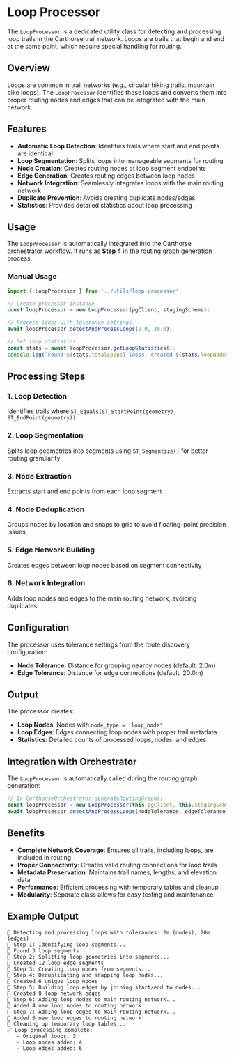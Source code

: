 # Loop Processor

The `LoopProcessor` is a dedicated utility class for detecting and processing loop trails in the Carthorse trail network. Loops are trails that begin and end at the same point, which require special handling for routing.

## Overview

Loops are common in trail networks (e.g., circular hiking trails, mountain bike loops). The `LoopProcessor` identifies these loops and converts them into proper routing nodes and edges that can be integrated with the main network.

## Features

- **Automatic Loop Detection**: Identifies trails where start and end points are identical
- **Loop Segmentation**: Splits loops into manageable segments for routing
- **Node Creation**: Creates routing nodes at loop segment endpoints
- **Edge Generation**: Creates routing edges between loop nodes
- **Network Integration**: Seamlessly integrates loops with the main routing network
- **Duplicate Prevention**: Avoids creating duplicate nodes/edges
- **Statistics**: Provides detailed statistics about loop processing

## Usage

The `LoopProcessor` is automatically integrated into the Carthorse orchestrator workflow. It runs as **Step 4** in the routing graph generation process.

### Manual Usage

```typescript
import { LoopProcessor } from '../utils/loop-processor';

// Create processor instance
const loopProcessor = new LoopProcessor(pgClient, stagingSchema);

// Process loops with tolerance settings
await loopProcessor.detectAndProcessLoops(2.0, 20.0);

// Get loop statistics
const stats = await loopProcessor.getLoopStatistics();
console.log(`Found ${stats.totalLoops} loops, created ${stats.loopNodes} nodes, ${stats.loopEdges} edges`);
```

## Processing Steps

### 1. Loop Detection
Identifies trails where `ST_Equals(ST_StartPoint(geometry), ST_EndPoint(geometry))`

### 2. Loop Segmentation
Splits loop geometries into segments using `ST_Segmentize()` for better routing granularity

### 3. Node Extraction
Extracts start and end points from each loop segment

### 4. Node Deduplication
Groups nodes by location and snaps to grid to avoid floating-point precision issues

### 5. Edge Network Building
Creates edges between loop nodes based on segment connectivity

### 6. Network Integration
Adds loop nodes and edges to the main routing network, avoiding duplicates

## Configuration

The processor uses tolerance settings from the route discovery configuration:

- **Node Tolerance**: Distance for grouping nearby nodes (default: 2.0m)
- **Edge Tolerance**: Distance for edge connections (default: 20.0m)

## Output

The processor creates:

- **Loop Nodes**: Nodes with `node_type = 'loop_node'`
- **Loop Edges**: Edges connecting loop nodes with proper trail metadata
- **Statistics**: Detailed counts of processed loops, nodes, and edges

## Integration with Orchestrator

The `LoopProcessor` is automatically called during the routing graph generation:

```typescript
// In CarthorseOrchestrator.generateRoutingGraph()
const loopProcessor = new LoopProcessor(this.pgClient, this.stagingSchema);
await loopProcessor.detectAndProcessLoops(nodeTolerance, edgeTolerance);
```

## Benefits

- **Complete Network Coverage**: Ensures all trails, including loops, are included in routing
- **Proper Connectivity**: Creates valid routing connections for loop trails
- **Metadata Preservation**: Maintains trail names, lengths, and elevation data
- **Performance**: Efficient processing with temporary tables and cleanup
- **Modularity**: Separate class allows for easy testing and maintenance

## Example Output

```
🔄 Detecting and processing loops with tolerances: 2m (nodes), 20m (edges)
🔄 Step 1: Identifying loop segments...
🔄 Found 3 loop segments
🔄 Step 2: Splitting loop geometries into segments...
🔄 Created 12 loop edge segments
🔄 Step 3: Creating loop nodes from segments...
🔄 Step 4: Deduplicating and snapping loop nodes...
🔄 Created 6 unique loop nodes
🔄 Step 5: Building loop edges by joining start/end to nodes...
🔄 Created 8 loop network edges
🔄 Step 6: Adding loop nodes to main routing network...
🔄 Added 4 new loop nodes to routing network
🔄 Step 7: Adding loop edges to main routing network...
🔄 Added 6 new loop edges to routing network
🔄 Cleaning up temporary loop tables...
✅ Loop processing complete:
   - Original loops: 3
   - Loop nodes added: 4
   - Loop edges added: 6
``` 